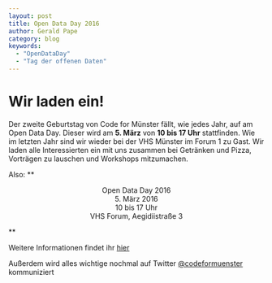 ```yaml
---
layout: post
title: Open Data Day 2016
author: Gerald Pape
category: blog
keywords:
  - "OpenDataDay"
  - "Tag der offenen Daten"
---
```

# Wir laden ein!

Der zweite Geburtstag von Code for Münster fällt, wie jedes Jahr, auf am Open Data Day. Dieser wird am **5. März** von **10 bis 17 Uhr** stattfinden. Wie im letzten Jahr sind wir wieder bei der VHS Münster im Forum 1 zu Gast. Wir laden alle Interessierten ein mit uns zusammen bei Getränken und Pizza, Vorträgen zu lauschen und Workshops mitzumachen.

Also:
**<p align="center">
Open Data Day 2016<br />
5. März 2016<br />
10 bis 17 Uhr<br />
VHS Forum, Aegidiistraße 3
</p>**

Weitere Informationen findet ihr [hier](http://codeformuenster.org/opendataday/)

Außerdem wird alles wichtige nochmal auf Twitter [@codeformuenster](https://twitter.com/codeformuenster) kommuniziert

